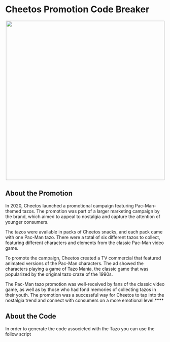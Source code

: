 # Cheetos Promotion Code Breaker

<center><img src = "https://upload.wikimedia.org/wikipedia/commons/thumb/2/24/Cheetos_logo.svg/2560px-Cheetos_logo.svg.png" width = "500px" height = "500px"></center>

## About the Promotion

In 2020, Cheetos launched a promotional campaign featuring Pac-Man-themed tazos. The promotion was part of a larger marketing campaign by the brand, which aimed to appeal to nostalgia and capture the attention of younger consumers.

The tazos were available in packs of Cheetos snacks, and each pack came with one Pac-Man tazo. There were a total of six different tazos to collect, featuring different characters and elements from the classic Pac-Man video game.

To promote the campaign, Cheetos created a TV commercial that featured animated versions of the Pac-Man characters. The ad showed the characters playing a game of Tazo Mania, the classic game that was popularized by the original tazo craze of the 1990s.

The Pac-Man tazo promotion was well-received by fans of the classic video game, as well as by those who had fond memories of collecting tazos in their youth. The promotion was a successful way for Cheetos to tap into the nostalgia trend and connect with consumers on a more emotional level.****

## About the Code

In order to generate the code associeted with the Tazo you can use the follow script
